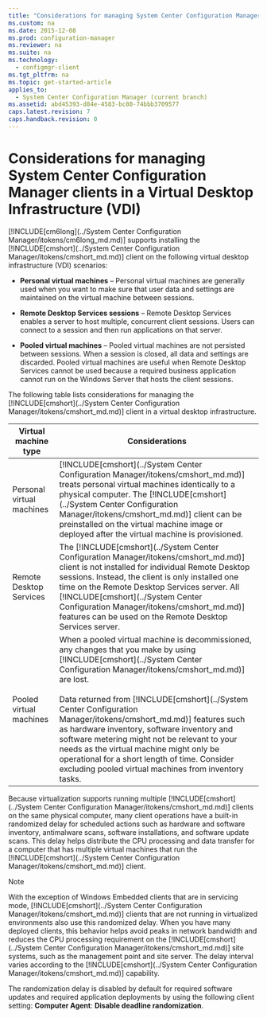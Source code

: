 ```yaml
---
title: "Considerations for managing System Center Configuration Manager clients  in a Virtual Desktop Infrastructure (VDI)"
ms.custom: na
ms.date: 2015-12-08
ms.prod: configuration-manager
ms.reviewer: na
ms.suite: na
ms.technology: 
  - configmgr-client
ms.tgt_pltfrm: na
ms.topic: get-started-article
applies_to: 
  - System Center Configuration Manager (current branch)
ms.assetid: abd45393-d84e-4583-bc80-74bbb3709577
caps.latest.revision: 7
caps.handback.revision: 0
---
```

# Considerations for managing System Center Configuration Manager clients  in a Virtual Desktop Infrastructure (VDI)
[!INCLUDE[cm6long](../System Center Configuration Manager/itokens/cm6long_md.md)] supports installing the [!INCLUDE[cmshort](../System Center Configuration Manager/itokens/cmshort_md.md)] client on the following virtual desktop infrastructure (VDI) scenarios:  
  
-   **Personal virtual machines** – Personal virtual machines are generally used when you want to make sure that user data and settings are maintained on the virtual machine between sessions.  
  
-   **Remote Desktop Services sessions** – Remote Desktop Services enables a server to host multiple, concurrent client sessions. Users can connect to a session and then run applications on that server.  
  
-   **Pooled virtual machines** – Pooled virtual machines are not persisted between sessions. When a session is closed, all data and settings are discarded. Pooled virtual machines are useful when Remote Desktop Services cannot be used because a required business application cannot run on the Windows Server that hosts the client sessions.  
  
 The following table lists considerations for managing the [!INCLUDE[cmshort](../System Center Configuration Manager/itokens/cmshort_md.md)] client in a virtual desktop infrastructure.  
  
|Virtual machine type|Considerations|  
|--------------------------|--------------------|  
|Personal virtual machines|[!INCLUDE[cmshort](../System Center Configuration Manager/itokens/cmshort_md.md)] treats personal virtual machines identically to a physical computer. The [!INCLUDE[cmshort](../System Center Configuration Manager/itokens/cmshort_md.md)] client can be preinstalled on the virtual machine image or deployed after the virtual machine is provisioned.|  
|Remote Desktop Services|The [!INCLUDE[cmshort](../System Center Configuration Manager/itokens/cmshort_md.md)] client is not installed for individual Remote Desktop sessions. Instead, the client is only installed one time on the Remote Desktop Services server. All [!INCLUDE[cmshort](../System Center Configuration Manager/itokens/cmshort_md.md)] features can be used on the Remote Desktop Services server.|  
|Pooled virtual machines|When a pooled virtual machine is decommissioned, any changes that you make by using [!INCLUDE[cmshort](../System Center Configuration Manager/itokens/cmshort_md.md)] are lost.<br /><br /> Data returned from [!INCLUDE[cmshort](../System Center Configuration Manager/itokens/cmshort_md.md)] features such as hardware inventory, software inventory and software metering might not be relevant to your needs as the virtual machine might only be operational for a short length of time. Consider excluding pooled virtual machines from inventory tasks.|  
  
 Because virtualization supports running multiple [!INCLUDE[cmshort](../System Center Configuration Manager/itokens/cmshort_md.md)] clients on the same physical computer, many client operations have a built-in randomized delay for scheduled actions such as hardware and software inventory, antimalware scans, software installations, and software update scans. This delay helps distribute the CPU processing and data transfer for a computer that has multiple virtual machines that run the [!INCLUDE[cmshort](../System Center Configuration Manager/itokens/cmshort_md.md)] client.  
  
> [!NOTE]  
>  With the exception of Windows Embedded clients that are in servicing mode, [!INCLUDE[cmshort](../System Center Configuration Manager/itokens/cmshort_md.md)] clients that are not running in virtualized environments also use this randomized delay. When you have many deployed clients, this behavior helps avoid peaks in network bandwidth and reduces the CPU processing requirement on the [!INCLUDE[cmshort](../System Center Configuration Manager/itokens/cmshort_md.md)] site systems, such as the management point and site server. The delay interval varies according to the [!INCLUDE[cmshort](../System Center Configuration Manager/itokens/cmshort_md.md)] capability.  
>   
>  The randomization delay is disabled by default for required software updates and required application deployments by using the following client setting: **Computer Agent**: **Disable deadline randomization**.